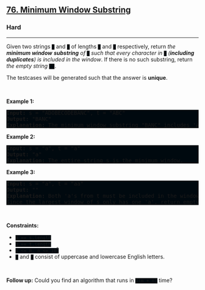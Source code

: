 <h2><a href="https://leetcode.com/problems/minimum-window-substring/">76. Minimum Window Substring</a></h2><h3>Hard</h3><hr><div><p>Given two strings <code style="background: rgb(0, 9, 15) !important;">s</code> and <code style="background: rgb(0, 9, 15) !important;">t</code> of lengths <code style="background: rgb(0, 9, 15) !important;">m</code> and <code style="background: rgb(0, 9, 15) !important;">n</code> respectively, return <em>the <strong>minimum window</strong></em> <span data-keyword="substring-nonempty"><strong><em>substring</em></strong></span><em> of </em><code style="background: rgb(0, 9, 15) !important;">s</code><em> such that every character in </em><code style="background: rgb(0, 9, 15) !important;">t</code><em> (<strong>including duplicates</strong>) is included in the window</em>. If there is no such substring, return <em>the empty string </em><code style="background: rgb(0, 9, 15) !important;">""</code>.</p>

<p>The testcases will be generated such that the answer is <strong>unique</strong>.</p>

<p>&nbsp;</p>
<p><strong class="example">Example 1:</strong></p>

<pre style="background: rgb(0, 9, 15) !important;"><strong>Input:</strong> s = "ADOBECODEBANC", t = "ABC"
<strong>Output:</strong> "BANC"
<strong>Explanation:</strong> The minimum window substring "BANC" includes 'A', 'B', and 'C' from string t.
</pre>

<p><strong class="example">Example 2:</strong></p>

<pre style="background: rgb(0, 9, 15) !important;"><strong>Input:</strong> s = "a", t = "a"
<strong>Output:</strong> "a"
<strong>Explanation:</strong> The entire string s is the minimum window.
</pre>

<p><strong class="example">Example 3:</strong></p>

<pre style="background: rgb(0, 9, 15) !important;"><strong>Input:</strong> s = "a", t = "aa"
<strong>Output:</strong> ""
<strong>Explanation:</strong> Both 'a's from t must be included in the window.
Since the largest window of s only has one 'a', return empty string.
</pre>

<p>&nbsp;</p>
<p><strong>Constraints:</strong></p>

<ul>
	<li><code style="background: rgb(0, 9, 15) !important;">m == s.length</code></li>
	<li><code style="background: rgb(0, 9, 15) !important;">n == t.length</code></li>
	<li><code style="background: rgb(0, 9, 15) !important;">1 &lt;= m, n &lt;= 10<sup>5</sup></code></li>
	<li><code style="background: rgb(0, 9, 15) !important;">s</code> and <code style="background: rgb(0, 9, 15) !important;">t</code> consist of uppercase and lowercase English letters.</li>
</ul>

<p>&nbsp;</p>
<p><strong>Follow up:</strong> Could you find an algorithm that runs in <code style="background: rgb(0, 9, 15) !important;">O(m + n)</code> time?</p>
</div>